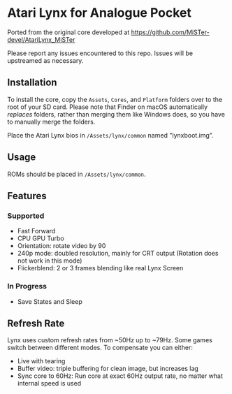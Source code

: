 # Atari Lynx for Analogue Pocket
Ported from the original core developed at https://github.com/MiSTer-devel/AtariLynx_MiSTer

Please report any issues encountered to this repo. Issues will be upstreamed as necessary.

## Installation
To install the core, copy the `Assets`, `Cores`, and `Platform` folders over to the root of your SD card. Please note that Finder on macOS automatically _replaces_ folders, rather than merging them like Windows does, so you have to manually merge the folders.

Place the Atari Lynx bios in `/Assets/lynx/common` named "lynxboot.img".

## Usage
ROMs should be placed in `/Assets/lynx/common`.

## Features

### Supported
* Fast Forward
* CPU GPU Turbo
* Orientation: rotate video by 90
* 240p mode: doubled resolution, mainly for CRT output (Rotation does not work in this mode)
* Flickerblend: 2 or 3 frames blending like real Lynx Screen

### In Progress
* Save States and Sleep

## Refresh Rate
Lynx uses custom refresh rates from ~50Hz up to ~79Hz. Some games switch between different modes. To compensate you can either:
* Live with tearing
* Buffer video: triple buffering for clean image, but increases lag
* Sync core to 60Hz: Run core at exact 60Hz output rate, no matter what internal speed is used
